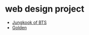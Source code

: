 # web design project
<ul>
  <li><a href="Jungkook.html" target="_blank">Jungkook of BTS</a></li>
  <li><a href="index.html" target="_blank">Golden</a></li>
</ul>